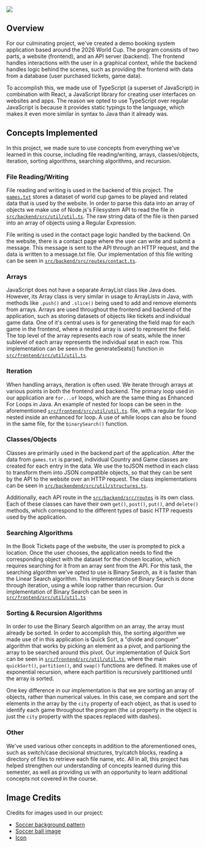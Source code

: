 ![](https://worldcup.marufdev.me/logo.svg)

## Overview

For our culminating project, we've created a demo booking system application based around the 2026 World Cup. The program consists of two parts, a website (frontend), and an API server (backend). The frontend handles interactions with the user in a graphical context, while the backend handles logic behind the scenes, such as providing the frontend with data from a database (user purchased tickets, game data).

To accomplish this, we made use of TypeScript (a superset of JavaScript) in combination with React, a JavaScript library for creating user interfaces on websites and apps. The reason we opted to use TypeScript over regular JavaScript is because it provides static typings to the language, which makes it even more similar in syntax to Java than it already was. 

## Concepts Implemented

In this project, we made sure to use concepts from everything we've learned in this course, including file reading/writing, arrays, classes/objects, iteration, sorting algorithms, searching algorithms, and recursion.

### File Reading/Writing

File reading and writing is used in the backend of this project. The [`games.txt`](src/backend/games.txt) stores a dataset of world cup games to be played and related data that is used by the website. In order to parse this data into an array of objects we make use of Node.js's Filesystem API to read the file in [`src/backend/src/util/util.ts`](src/backend/src/util/util.ts#L42). The raw string data of the file is then parsed into an array of objects using a Regular Expression.

File writing is used in the contact page logic handled by the backend. On the website, there is a contact page where the user can write and submit a message. This message is sent to the API through an HTTP request, and the data is written to a message.txt file. Our implementation of this file writing can be seen in [`src/backend/src/routes/contact.ts`](src/backend/src/routes/contact.ts).

### Arrays

JavaScript does not have a separate ArrayList class like Java does. However, its Array class is very similar in usage to ArrayLists in Java, with methods like `.push()` and `.slice()` being used to add and remove elements from arrays. Arrays are used throughout the frontend and backend of the application, such as storing datasets of objects like tickets and individual game data. One of it's central uses is for generating the field map for each game in the frontend, where a nested array is used to represent the field. The top level of the array represents each row of seats, while the inner sublevel of each array represents the individual seat in each row. This implementation can be seen in the generateSeats() function in [`src/frontend/src/util/util.ts`](src/frontend/src/util/util.ts#L196).

### Iteration

When handling arrays, iteration is often used. We iterate through arrays at various points in both the frontend and backend. The primary loop used in our application are `for...of` loops, which are the same thing as Enhanced For Loops in Java. An example of nested for loops can be seen in the aforementioned [`src/frontend/src/util/util.ts`](src/frontend/src/util/util.ts#L185). file, with a regular for loop nested inside an enhanced for loop. A use of while loops can also be found in the same file, for the `binarySearch()` function.

### Classes/Objects

Classes are primarily used in the backend part of the application. After the data from `games.txt` is parsed, individual Country and Game classes are created for each entry in the data. We use the toJSON method in each class to transform them into JSON compatible objects, so that they can be sent by the API to the website over an HTTP request. The class implementations can be seen in [`src/backendend/src/util/structures.ts`](src/backend/src/util/structures.ts).

Additionally, each API route in the [`src/backend/src/routes`](src/backend/src/routes) is its own class. Each of these classes can have their own `get()`, `post()`, `put()`, and `delete()` methods, which correspond to the different types of basic HTTP requests used by the application.

### Searching Algorithms

In the Book Tickets page of the website, the user is prompted to pick a location. Once the user chooses, the application needs to find the corresponding object with the dataset for the chosen location, which requires searching for it from an array sent from the API. For this task, the searching algorithm we've opted to use is Binary Search, as it is faster than the Linear Search algorithm. This implementation of Binary Search is done through iteration, using a while loop rather than recursion. Our implementation of Binary Search can be seen in [`src/frontend/src/util/util.ts`](src/frontend/src/util/util.ts#L79)

### Sorting & Recursion Algorithms

In order to use the Binary Search algorithm on an array, the array must already be sorted. In order to accomplish this, the sorting algorithm we made use of in this application is Quick Sort, a "divide and conquer" algorithm that works by picking an element as a pivot, and partioning the array to be searched around this pivot. Our implementation of Quick Sort can be seen in [`src/frontend/src/util/util.ts`](src/frontend/src/util/util.ts#L104), where the main `quickSort()`, `partition()`, and `swap()` functions are defined. It makes use of exponential recursion, where each partition is recursively partitioned until the array is sorted.

One key difference in our implementation is that we are sorting an array of objects, rather than numerical values. In this case, we compare and sort the elements in the array by the `city` property of each object, as that is used to identify each game throughout the program (the `id` property in the object is just the `city` property with the spaces replaced with dashes).

### Other
We've used various other concepts in addition to the aforementioned ones, such as switch/case decisional structures, try/catch blocks, reading a directory of files to retrieve each file name, etc. All in all, this project has helped strengthen our understanding of concepts learned during this semester, as well as providing us with an opportunity to learn additional concepts not covered in the course.

## Image Credits
Credits for images used in our project:

- [Soccer background pattern](https://www.vecteezy.com/vector-art/464389-seamless-pattern-soccer-theme-for-use-as-background)
- [Soccer ball image](https://cdn-icons-png.flaticon.com/512/53/53283.png)
- [Icon](https://www.emirates247.com/polopoly_fs/1.695931.1671728119!/image/image.jpg)
